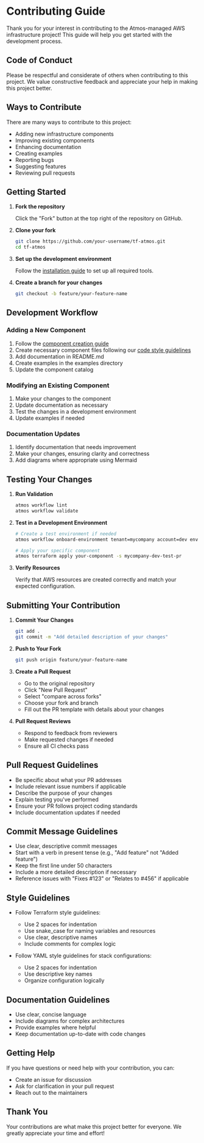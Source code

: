 # Contributing Guide

Thank you for your interest in contributing to the Atmos-managed AWS infrastructure project! This guide will help you get started with the development process.

## Code of Conduct

Please be respectful and considerate of others when contributing to this project. We value constructive feedback and appreciate your help in making this project better.

## Ways to Contribute

There are many ways to contribute to this project:

- Adding new infrastructure components
- Improving existing components
- Enhancing documentation
- Creating examples
- Reporting bugs
- Suggesting features
- Reviewing pull requests

## Getting Started

1. **Fork the repository**

   Click the "Fork" button at the top right of the repository on GitHub.

2. **Clone your fork**

   ```bash
   git clone https://github.com/your-username/tf-atmos.git
   cd tf-atmos
   ```

3. **Set up the development environment**

   Follow the [installation guide](installation.md) to set up all required tools.

4. **Create a branch for your changes**

   ```bash
   git checkout -b feature/your-feature-name
   ```

## Development Workflow

### Adding a New Component

1. Follow the [component creation guide](component-creation-guide.md)
2. Create necessary component files following our [code style guidelines](../CLAUDE.md)
3. Add documentation in README.md
4. Create examples in the examples directory
5. Update the component catalog

### Modifying an Existing Component

1. Make your changes to the component
2. Update documentation as necessary
3. Test the changes in a development environment
4. Update examples if needed

### Documentation Updates

1. Identify documentation that needs improvement
2. Make your changes, ensuring clarity and correctness
3. Add diagrams where appropriate using Mermaid

## Testing Your Changes

1. **Run Validation**

   ```bash
   atmos workflow lint
   atmos workflow validate
   ```

2. **Test in a Development Environment**

   ```bash
   # Create a test environment if needed
   atmos workflow onboard-environment tenant=mycompany account=dev environment=test-pr vpc_cidr=10.99.0.0/16
   
   # Apply your specific component
   atmos terraform apply your-component -s mycompany-dev-test-pr
   ```

3. **Verify Resources**

   Verify that AWS resources are created correctly and match your expected configuration.

## Submitting Your Contribution

1. **Commit Your Changes**

   ```bash
   git add .
   git commit -m "Add detailed description of your changes"
   ```

2. **Push to Your Fork**

   ```bash
   git push origin feature/your-feature-name
   ```

3. **Create a Pull Request**

   - Go to the original repository
   - Click "New Pull Request"
   - Select "compare across forks"
   - Choose your fork and branch
   - Fill out the PR template with details about your changes

4. **Pull Request Reviews**

   - Respond to feedback from reviewers
   - Make requested changes if needed
   - Ensure all CI checks pass

## Pull Request Guidelines

- Be specific about what your PR addresses
- Include relevant issue numbers if applicable
- Describe the purpose of your changes
- Explain testing you've performed
- Ensure your PR follows project coding standards
- Include documentation updates if needed

## Commit Message Guidelines

- Use clear, descriptive commit messages
- Start with a verb in present tense (e.g., "Add feature" not "Added feature")
- Keep the first line under 50 characters
- Include a more detailed description if necessary
- Reference issues with "Fixes #123" or "Relates to #456" if applicable

## Style Guidelines

- Follow Terraform style guidelines:
  - Use 2 spaces for indentation
  - Use snake_case for naming variables and resources
  - Use clear, descriptive names
  - Include comments for complex logic

- Follow YAML style guidelines for stack configurations:
  - Use 2 spaces for indentation
  - Use descriptive key names
  - Organize configuration logically

## Documentation Guidelines

- Use clear, concise language
- Include diagrams for complex architectures
- Provide examples where helpful
- Keep documentation up-to-date with code changes

## Getting Help

If you have questions or need help with your contribution, you can:

- Create an issue for discussion
- Ask for clarification in your pull request
- Reach out to the maintainers

## Thank You

Your contributions are what make this project better for everyone. We greatly appreciate your time and effort!